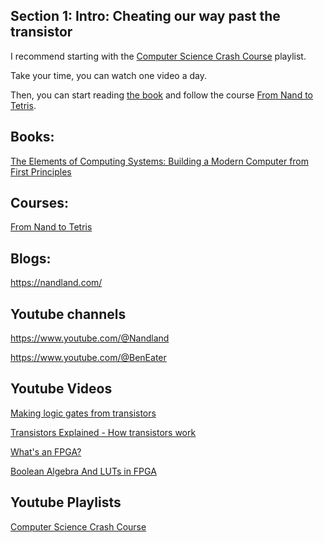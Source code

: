 ## Section 1: Intro: Cheating our way past the transistor

I recommend starting with the [Computer Science Crash Course](https://www.youtube.com/playlist?list=PL8dPuuaLjXtNlUrzyH5r6jN9ulIgZBpdo) playlist.

Take your time, you can watch one video a day.

Then, you can start reading [the book](https://www.amazon.com/Elements-Computing-Systems-Building-Principles/dp/0262640686) and follow the course [From Nand to Tetris](https://www.coursera.org/learn/build-a-computer).

## Books:

[The Elements of Computing Systems: Building a Modern Computer from First Principles](https://www.amazon.com/Elements-Computing-Systems-Building-Principles/dp/0262640686)

## Courses:

[From Nand to Tetris](https://www.coursera.org/learn/build-a-computer)

## Blogs:

https://nandland.com/

## Youtube channels

https://www.youtube.com/@Nandland

https://www.youtube.com/@BenEater

## Youtube Videos

[Making logic gates from transistors](https://www.youtube.com/watch?v=sTu3LwpF6XI&t)

[Transistors Explained - How transistors work](https://www.youtube.com/watch?v=J4oO7PT_nzQ)

[What's an FPGA?](https://www.youtube.com/watch?v=iHg0mmIg0UU)

[Boolean Algebra And LUTs in FPGA](https://www.youtube.com/watch?v=Usoo2j2TQio)

## Youtube Playlists

[Computer Science Crash Course](https://www.youtube.com/playlist?list=PL8dPuuaLjXtNlUrzyH5r6jN9ulIgZBpdo)



